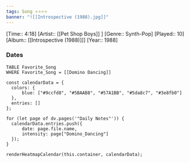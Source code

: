 ```yaml
---
tags: Song ⭐⭐⭐⭐ 
banner: "![[Introspective (1988).jpg]]"
---
```

[Time:: 4:18]
[Artist:: [[Pet Shop Boys]] ]
[Genre:: Synth-Pop]
[Played:: 10]
[Album:: [[Introspective (1988)]]]
[Year:: 1988]
### Dates
````dataview
TABLE Favorite_Song
WHERE Favorite_Song = [[Domino Dancing]]
````

  ```dataviewjs
const calendarData = { 
	colors: { 
		blue: ["#9ccfd8", "#5BAAB8", "#57A1BB", "#5da8c7", "#3e8fb0"] 
	}, 
	entries: [] 
}; 

for (let page of dv.pages('"Daily Notes"')) { 
	calendarData.entries.push({ 
		date: page.file.name, 
		intensity: page["Domino_Dancing"]
	}); 
} 

renderHeatmapCalendar(this.container, calendarData);
```
